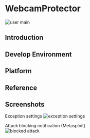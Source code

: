 # WebcamProtector
![user main](https://github.com/clavis0x/WebcamProtector/blob/master/screenshot/1.png)
## Introduction

## Develop Environment

## Platform

## Reference

## Screenshots
Exception settings
![exception settings](https://github.com/clavis0x/WebcamProtector/blob/master/screenshot/2.png)  

Attack blocking notification (Metasploit)  
![blocked attack](https://github.com/clavis0x/WebcamProtector/blob/master/screenshot/3.png)
